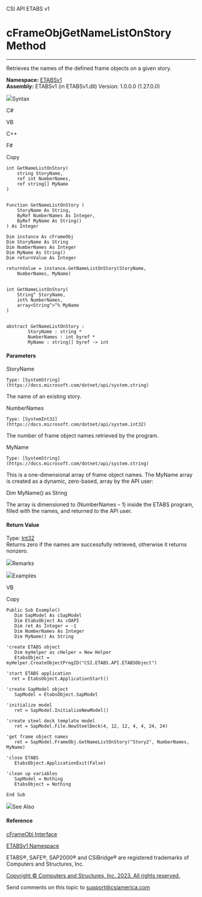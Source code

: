 ﻿

CSI API ETABS v1

# cFrameObjGetNameListOnStory Method  
  
---  
  
Retrieves the names of the defined frame objects on a given story.

**Namespace:** [ETABSv1](2780f1b8-2033-5289-2298-1cdb2a7508d9.htm)  
**Assembly:** ETABSv1 (in ETABSv1.dll) Version: 1.0.0.0 (1.27.0.0)

![](../icons/SectionExpanded.png)Syntax

C#

VB

C++

F#

Copy

    
    
    int GetNameListOnStory(
    	string StoryName,
    	ref int NumberNames,
    	ref string[] MyName
    )
    
    
    Function GetNameListOnStory ( 
    	StoryName As String,
    	ByRef NumberNames As Integer,
    	ByRef MyName As String()
    ) As Integer
    
    Dim instance As cFrameObj
    Dim StoryName As String
    Dim NumberNames As Integer
    Dim MyName As String()
    Dim returnValue As Integer
    
    returnValue = instance.GetNameListOnStory(StoryName, 
    	NumberNames, MyName)
    
    
    int GetNameListOnStory(
    	String^ StoryName, 
    	int% NumberNames, 
    	array<String^>^% MyName
    )
    
    
    abstract GetNameListOnStory : 
            StoryName : string * 
            NumberNames : int byref * 
            MyName : string[] byref -> int 
    

#### Parameters

StoryName

    Type: [SystemString](https://docs.microsoft.com/dotnet/api/system.string)  
The name of an existing story.

NumberNames

    Type: [SystemInt32](https://docs.microsoft.com/dotnet/api/system.int32)  
The number of frame object names retrieved by the program.

MyName

    Type: [SystemString](https://docs.microsoft.com/dotnet/api/system.string)  
This is a one-dimensional array of frame object names. The MyName array is
created as a dynamic, zero-based, array by the API user:

Dim MyName() as String

The array is dimensioned to (NumberNames – 1) inside the ETABS program, filled
with the names, and returned to the API user.

#### Return Value

Type: [Int32](https://docs.microsoft.com/dotnet/api/system.int32)  
Returns zero if the names are successfully retrieved, otherwise it returns
nonzero.

![](../icons/SectionExpanded.png)Remarks

![](../icons/SectionExpanded.png)Examples

VB

Copy

    
    
    Public Sub Example()
       Dim SapModel As cSapModel
       Dim EtabsObject As cOAPI
       Dim ret As Integer = -1
       Dim NumberNames As Integer
       Dim MyName() As String
    
    'create ETABS object
       Dim myHelper as cHelper = New Helper
       EtabsObject = myHelper.CreateObjectProgID("CSI.ETABS.API.ETABSObject")
    
    'start ETABS application
      ret = EtabsObject.ApplicationStart()
    
    'create SapModel object
       SapModel = EtabsObject.SapModel
    
    'initialize model
       ret = SapModel.InitializeNewModel()
    
    'create steel deck template model
       ret = SapModel.File.NewSteelDeck(4, 12, 12, 4, 4, 24, 24)
    
    'get frame object names
       ret = SapModel.FrameObj.GetNameListOnStory("Story2", NumberNames, MyName)
    
    'close ETABS
       EtabsObject.ApplicationExit(False)
    
    'clean up variables
       SapModel = Nothing
       EtabsObject = Nothing
    
    End Sub

![](../icons/SectionExpanded.png)See Also

#### Reference

[cFrameObj Interface](d5342667-2977-9fdc-9769-e4e2becc0803.htm)

[ETABSv1 Namespace](2780f1b8-2033-5289-2298-1cdb2a7508d9.htm)

ETABS®, SAFE®, SAP2000® and CSiBridge® are registered trademarks of Computers
and Structures, Inc.  

[Copyright © Computers and Structures, Inc. 2023. All rights
reserved.](http://www.csiamerica.com)

Send comments on this topic to
[support@csiamerica.com](mailto:support%40csiamerica.com?Subject=CSI%20API%20ETABS%20v1)

